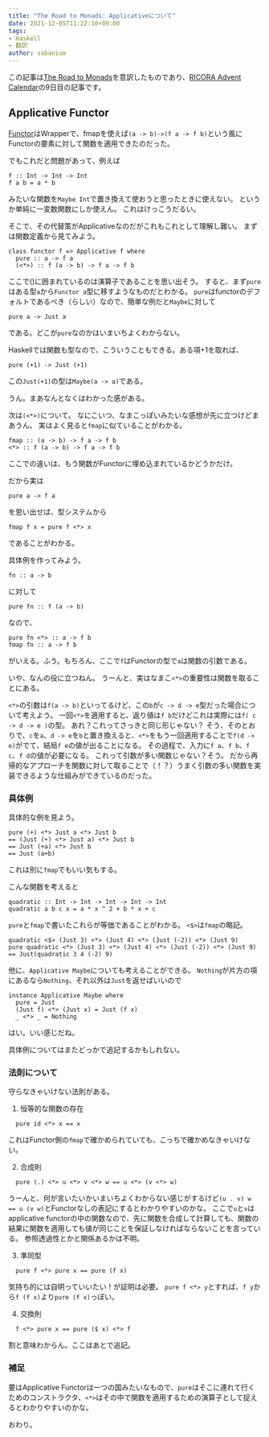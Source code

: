 ```yaml
---
title: "The Road to Monads: Applicativeについて"
date: 2021-12-05T11:22:10+09:00
tags:
- Haskell
- 翻訳
author: sabanium
---
```


この記事は[The Road to Monads](https://oliverbalfour.github.io/haskell/2020/08/06/applicative-functors.html)を意訳したものであり、[RICORA Advent Calendar](https://adventar.org/calendars/6389)の9日目の記事です。

## Applicative Functor

[Functor](/post/functor)はWrapperで、fmapを使えば`(a -> b)->(f a -> f b)`という風にFunctorの要素に対して関数を適用できたのだった。

でもこれだと問題があって、例えば
```
f :: Int -> Int -> Int
f a b = a * b
```
みたいな関数を`Maybe Int`で置き換えて使おうと思ったときに使えない。
というか単純に一変数関数にしか使えん。
これはけっこうだるい。

そこで、その代替策がApplicativeなのだがこれもこれとして理解し難い。
まずは関数定義から見てみよう。
```
class functor f => Applicative f where
  pure :: a -> f a
  (<*>) :: f (a -> b) -> f a -> f b
```
ここで()に囲まれているのは演算子であることを思い出そう。
すると、まず`pure`はある型`a`から`Functor a`型に移すようなものだとわかる。
`pure`はfunctorのデフォルトであるべき（らしい）なので、簡単な例だと`Maybe`に対して
```
pure a -> Just a
```
である。どこが`pure`なのかはいまいちよくわからない。

Haskellでは関数も型なので、こういうこともできる。ある項+1を取れば、
```
pure (+1) -> Just (+1)
```
この`Just(+1)`の型は`Maybe(a -> a)`である。

うん。まあなんとなくはわかった感がある。

次は`(<*>)`について。
なにこいつ、なまこっぽいみたいな感想が先に立つけどまあうん。
実はよく見ると`fmap`に似ていることがわかる。
```
fmap :: (a -> b) -> f a -> f b
<*> :: f (a -> b) -> f a -> f b
```
ここでの違いは、もう関数がFunctorに埋め込まれているかどうかだけ。

だから実は
```
pure a -> f a
```
を思い出せば、型システムから
```
fmap f x = pure f <*> x
```
であることがわかる。

具体例を作ってみよう。
```
fn :: a -> b
```
に対して
```
pure fn :: f (a -> b) 
```
なので、
```
pure fn <*> :: a -> f b
fmap fn :: a -> f b
```
がいえる。ふう。もちろん、ここで`f`はFunctorの型で`a`は関数の引数である。

いや、なんの役に立つねん。
うーんと、実はなまこ`<*>`の重要性は関数を取ることにある。

`<*>`の引数は`f(a -> b)`といってるけど、この`b`が`c -> d -> e`型だった場合について考えよう。
一回`<*>`を適用すると、返り値は`f b`だけどこれは実際には`f( c -> d -> e )`の型。
あれ？これってさっきと同じ形じゃない？
そう、そのとおりで、`c`を`a`、`d -> e`を`b`と置き換えると、`<*>`をもう一回適用することで`f(d -> e)`がでて、結局`f e`の値が出ることになる。
その過程で、入力に`f a`、`f b`、`f c`、`f d`の値が必要になる。
これって引数が多い関数じゃない？そう。
だから再帰的なアプローチを関数に対して取ることで（！？）うまく引数の多い関数を実装できるような仕組みができているのだった。

### 具体例

具体的な例を見よう。
```
pure (+) <*> Just a <*> Just b
== (Just (+) <*> Just a) <*> Just b
== Just (+a) <*> Just b
== Just (a+b)
```
これは別に`fmap`でもいい気もする。

こんな関数を考えると
```
quadratic :: Int -> Int -> Int -> Int -> Int
quadratic a b c x = a * x ^ 2 + b * x + c
```
`pure`と`fmap`で書いたこれらが等価であることがわかる。
`<$>`は`fmap`の略記。
```
quadratic <$> (Just 3) <*> (Just 4) <*> (Just (-2)) <*> (Just 9)
pure quadratic <*> (Just 3) <*> (Just 4) <*> (Just (-2)) <*> (Just 9)
== Just(quadratic 3 4 (-2) 9)
```
他に、`Applicative Maybe`についても考えることができる。
`Nothing`が片方の項にあるなら`Nothing`、それ以外は`Just`を返せばいいので
```
instance Applicative Maybe where
  pure = Just
  (Just f) <*> (Just x) = Just (f x)
  _ <*> _ = Nothing
```
はい。いい感じだね。

具体例についてはまたどっかで追記するかもしれない。

### 法則について

守らなきゃいけない法則がある。
1. 恒等的な関数の存在
```
  pure id <*> x == x
```
これはFunctor側の`fmap`で確かめられていても、こっちで確かめなきゃいけない。

2. 合成則
```
  pure (.) <*> u <*> v <*> w == u <*> (v <*> w)
```
うーんと、何が言いたいかいまいちよくわからない感じがするけど`(u . v) w == u (v w)`とFunctorなしの表記にするとわかりやすいのかな。
ここで`u`と`v`はapplicative functorの中の関数なので、先に関数を合成して計算しても、関数の結果に関数を適用しても値が同じことを保証しなければならないことを言っている。
参照透過性とかと関係あるかは不明。

3. 準同型
```
  pure f <*> pure x == pure (f x)
```
気持ち的には自明っていいたい！が証明は必要。
`pure f <*> y`とすれば、`f y`から`f (f x)`より`pure (f x)`っぽい。

4. 交換則
```
  f <*> pure x == pure ($ x) <*> f
```
割と意味わからん。ここはあとで追記。

### 補足

要はApplicative Functorは一つの国みたいなもので、`pure`はそこに連れて行くためのコンストラクタ、`<*>`はその中で関数を適用するための演算子として捉えるとわかりやすいのかな。

おわり。
